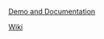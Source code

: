 [Demo and Documentation](https://madprops.github.io/Msg/)

[Wiki](https://github.com/madprops/Msg/wiki)